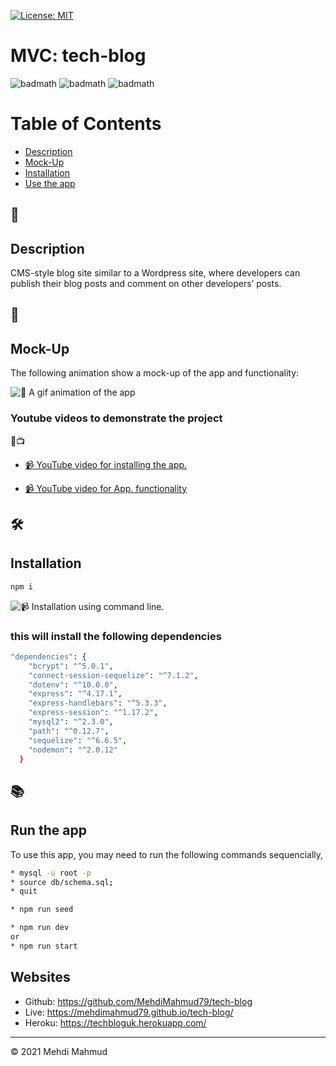 [![License: MIT](https://img.shields.io/badge/License-MIT-yellow.svg)](https://opensource.org/licenses/MIT)

# MVC: tech-blog

![badmath](https://img.shields.io/github/issues/MehdiMahmud79/tech-blog)
![badmath](https://img.shields.io/github/forks/MehdiMahmud79/tech-blog)
![badmath](https://img.shields.io/github/stars/MehdiMahmud79/tech-blog)

# Table of Contents 

* [Description](#description)
* [Mock-Up](#🚀)
* [Installation](#installation)
* [Use the app](#📚)



## 📝
## Description 

CMS-style blog site similar to a Wordpress site, where developers can publish their blog posts and comment on other developers’ posts.

## 🚀
## Mock-Up

The following animation show a mock-up of the app and functionality:


![📸 A gif animation of the app](./assets/screen.gif)


### Youtube videos to demonstrate the project
🔴📺

* [📹 YouTube video for installing the app.](https://youtu.be/9dsqo-P7hzA)

* [📹 YouTube video for App. functionality](https://youtu.be/Inq1qAglcDo)

## 🛠️ 
##  Installation
```bash
npm i
```
![📹 Installation using command line.](./assets/screen.gif)

### this will install the following dependencies 
```bash
"dependencies": {
    "bcrypt": "^5.0.1",
    "connect-session-sequelize": "^7.1.2",
    "dotenv": "^10.0.0",
    "express": "^4.17.1",
    "express-handlebars": "^5.3.3",
    "express-session": "^1.17.2",
    "mysql2": "^2.3.0",
    "path": "^0.12.7",
    "sequelize": "^6.6.5",
    "nodemon": "^2.0.12"
  }

```

## 📚
## Run the app

  To use this app, you may need to run the following commands sequencially,

```bash
* mysql -u root -p
* source db/schema.sql;
* quit

* npm run seed

* npm run dev
or
* npm run start
```


## Websites
* Github: https://github.com/MehdiMahmud79/tech-blog
* Live: https://mehdimahmud79.github.io/tech-blog/
* Heroku: https://techbloguk.herokuapp.com/


---
© 2021 Mehdi Mahmud
